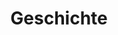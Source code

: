 ---
layout: "pages/history.njk"

title: 'Geschichte'
description: 'Entdecken Sie die faszinierende Geschichte des Chateau Orlice – von einer mittelalterlichen Festung zu einem eleganten Hotel, in dem die Vergangenheit auf den Komfort der Gegenwart trifft.'
permalink: 'de/historie/'

eleventyNavigation:
  key: Geschichte
  order: 450


landing:
  breadcrumbsHome: Startseite
  breadcrumbsCurrent: Geschichte

  heading: Geschichte

  mouseIconAlt: Computer-Maus-Symbol

  imageUrl: /assets/images/history/tvrz-orlice.jpg
  imageAtl: Hof des Chateau Orlice mit einer historischen Kutsche


history:
  topper: Geschichte
  heading: Auf den Spuren der Zeit im Chateau Orlice

  imageUrl: /assets/images/history/tvrz-orlice-2.jpg
  imageAlt: Hof des Chateau Orlice mit einer historischen Kutsche

  paragraphs:
    - text: Die Anfänge der Besiedlung von Orlice reichen bis ins 13. Jahrhundert zurück. Im Jahr 1257 schenkte König Přemysl Otakar II. die hiesigen Ländereien den Herren von Olešná, Gefolgsleuten von Kojata von Hrabišice. Sie wählten einen bewaldeten Hügel über dem Fluss, von dem aus man einen Blick auf das Dorf Kunčice hatte und in dessen Nähe die Königliche Handelsstraße verlief, die das Binnenland mit dem Grenzgebiet verband. Nach den Raubvögeln, die hier nisteten, erhielt der Ort seinen Namen – Orlice.

    - text: Die erste Holzfestung wurde bald durch einen Steinbau mit einer zwei Meter hohen Mauer und geräumigen Vorratskellern ersetzt. Aus dieser Zeit sind nur wenige Aufzeichnungen erhalten, die erste schriftliche Erwähnung stammt aus dem Jahr 1361, als Ivan von Orlice, Patron der örtlichen Kirche, genannt wird.

    - text: Im Laufe der Jahrhunderte wechselten sich auf der Festung mehrere Adelsgeschlechter ab. Eine bedeutende Spur hinterließen die Strachots von Orlice, die im 16. Jahrhundert neben der alten gotischen Festung ein Renaissanceschloss erbauten. Die weiße Fassade mit Sgraffiti mit figürlichen Motiven war für die damalige Zeit in der Region einzigartig. Nach dem Tod von Jan Strachota ging der Besitz an die Familie Sud von Řeneč über, die das Gebäude um einen neuen Wohnflügel erweiterte und an der Westseite ein Steingeschoss anbaute. An der Südwand des Schlosses erschien damals das Allianzwappen von Petr Suda und seiner Frau Dorota von Lipan.

    - text: Im 17. Jahrhundert ging die Festung in den Besitz der Vitanovskýs von Vlčkovice über. Die junge Dorota Anna Sudová heiratete Adam Mikuláš Vitanovský, und im Jahr 1650 verlegte die Familie ihren Sitz auf das benachbarte Gut Kyšperk (heute Letohrad). Damit endet die adlige Ära von Orlice – das Schloss wurde in einen Gutshof umgewandelt, der um 1815 seine größte Ausdehnung erreichte.

    - text: "Die folgenden Jahrhunderte brachten eine vielfältige Nutzung: Im Gebäude befanden sich eine Brauerei, ein Getreide- und Kartoffellager, eine Weberei, eine Tischlerei, ein Krankenhaus, Wohnungen und eine Autowerkstatt. Die historische Festung verlor so allmählich ihr ursprüngliches Aussehen, aber ihr Kern blieb erhalten."
---